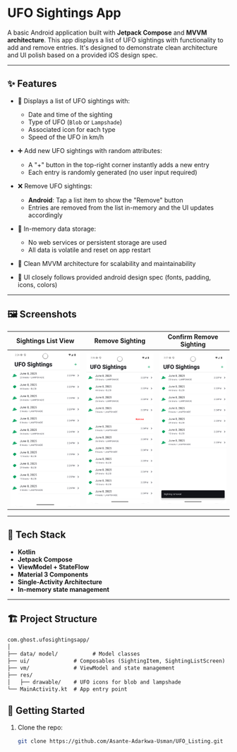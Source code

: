 # UFO Sightings App

A basic Android application built with **Jetpack Compose** and **MVVM architecture**. This app displays a list of UFO sightings with functionality to add and remove entries. It's designed to demonstrate clean architecture and UI polish based on a provided iOS design spec.

---

## ✨ Features

- 📆 Displays a list of UFO sightings with:
  - Date and time of the sighting
  - Type of UFO (`Blob` or `Lampshade`)
  - Associated icon for each type
  - Speed of the UFO in km/h

- ➕ Add new UFO sightings with random attributes:
  - A "+" button in the top-right corner instantly adds a new entry
  - Each entry is randomly generated (no user input required)
  
- ❌ Remove UFO sightings:
  - **Android**: Tap a list item to show the "Remove" button
  - Entries are removed from the list in-memory and the UI updates accordingly

- 🧠 In-memory data storage:
  - No web services or persistent storage are used
  - All data is volatile and reset on app restart

- 🧱 Clean MVVM architecture for scalability and maintainability
- 🎨 UI closely follows provided android design spec (fonts, padding, icons, colors)

---

## 🖼 Screenshots

| Sightings List View | Remove Sighting | Confirm Remove Sighting |
|-----------|--------------|------------------|
| ![Sighting List](screenshots/listings.png) | ![Remove](screenshots/deletesighting.png) | ![Confirm Remove](screenshots/confirmremove.png) |

---

## 🧰 Tech Stack

- **Kotlin**
- **Jetpack Compose**
- **ViewModel + StateFlow**
- **Material 3 Components**
- **Single-Activity Architecture**
- **In-memory state management**

---

## 🏗️ Project Structure
 ```plaintext
com.ghost.ufosightingsapp/
│
├── data/ model/           # Model classes
├── ui/              # Composables (SightingItem, SightingListScreen)
├── vm/              # ViewModel and state management
├── res/
│   ├── drawable/    # UFO icons for blob and lampshade
└── MainActivity.kt  # App entry point
```

## 🚀 Getting Started

1. Clone the repo:
   ```bash
   git clone https://github.com/Asante-Adarkwa-Usman/UFO_Listing.git


